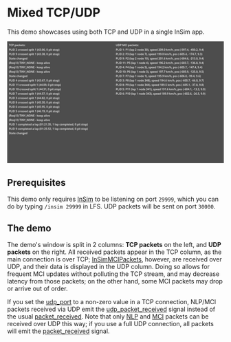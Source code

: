 # Mixed TCP/UDP

This demo showcases using both TCP and UDP in a single InSim app.

![Mixed TCP/UDP](./mixed_tcp_udp.jpg)

## Prerequisites

This demo only requires [InSim](/guides/getting_started/insim.md) to be listening on port `29999`,
which you can do by typing `/insim 29999` in LFS. UDP packets will be sent on port `30000`.

## The demo

The demo's window is split in 2 columns: **TCP packets** on the left, and **UDP packets**
on the right. All received packets appear in the TCP column, as the main connection
is over TCP; [InSimMCIPackets](/class_ref/InSimMCIPacket.mdx), however, are received over
UDP, and their data is displayed in the UDP column. Doing so allows for frequent MCI updates
without polluting the TCP stream, and may decrease latency from those packets; on the other hand,
some MCI packets may drop or arrive out of order.

If you set the [udp_port](/class_ref/InSimInitializationData.mdx#property_udp_port) to a non-zero
value in a TCP connection, NLP/MCI packets received via UDP emit the
[udp_packet_received](/class_ref/InSim.mdx#signal_udp_packet_received) signal instead of the usual
[packet_received](/class_ref/InSim.mdx#signal_packet_received). Note that only
[NLP](/class_ref/InSimNLPPacket.mdx) and [MCI](/class_ref/InSimMCIPacket.mdx) packets can be
received over UDP this way; if you use a full UDP connection, all packets will emit the
[packet_received](/class_ref/InSim.mdx#signal_packet_received) signal.
